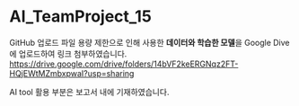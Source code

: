 # AI_TeamProject_15

GitHub 업로드 파일 용량 제한으로 인해 사용한 **데이터와 학습한 모델**을 Google Dive에 업로드하여 링크 첨부하였습니다.
https://drive.google.com/drive/folders/14bVF2keERGNqz2FT-HQjEWtMZmbxpwaI?usp=sharing


AI tool 활용 부분은 보고서 내에 기재하였습니다.
